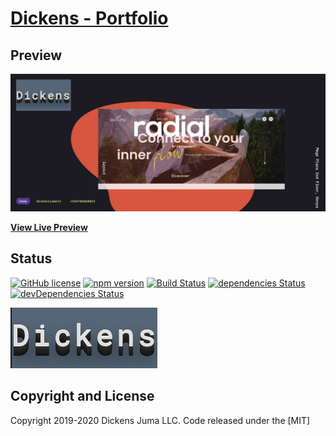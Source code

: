 # [Dickens - Portfolio](https://dickensjuma.github.io/Portfolio-Dickens/)

## Preview

[![Stylish Portfolio Preview](./img/screenshot.jpg)](https://dickensjuma.github.io/Portfolio-Dickens/)

**[View Live Preview](https://dickensjuma.github.io/Portfolio-Dickens/)**

## Status

[![GitHub license](https://img.shields.io/badge/license-MIT-blue.svg)](https://raw.githubusercontent.com/StartBootstrap/startbootstrap-stylish-portfolio/master/LICENSE)
[![npm version](https://img.shields.io/npm/v/startbootstrap-stylish-portfolio.svg)](https://www.npmjs.com/package/startbootstrap-stylish-portfolio)
[![Build Status](https://travis-ci.org/StartBootstrap/startbootstrap-stylish-portfolio.svg?branch=master)](https://travis-ci.org/StartBootstrap/startbootstrap-stylish-portfolio)
[![dependencies Status](https://david-dm.org/StartBootstrap/startbootstrap-stylish-portfolio/status.svg)](https://david-dm.org/StartBootstrap/startbootstrap-stylish-portfolio)
[![devDependencies Status](https://david-dm.org/StartBootstrap/startbootstrap-stylish-portfolio/dev-status.svg)](https://david-dm.org/StartBootstrap/startbootstrap-stylish-portfolio?type=dev)


[![Stylish Portfolio Preview](./img/favicon.ico)](https://dickensjuma.github.io/Portfolio-Dickens/)




## Copyright and License

Copyright 2019-2020 Dickens Juma LLC. Code released under the [MIT]
